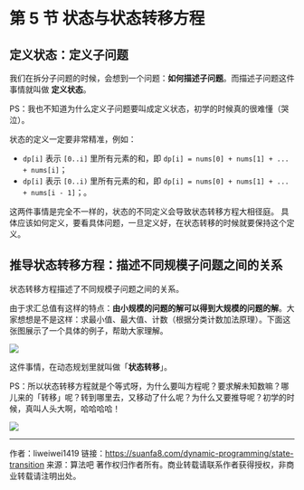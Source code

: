 # 第 5 节 状态与状态转移方程

## 定义状态：定义子问题

我们在拆分子问题的时候，会想到一个问题：**如何描述子问题**。而描述子问题这件事情就叫做 **定义状态**。

PS：我也不知道为什么定义子问题要叫成定义状态，初学的时候真的很难懂（哭泣）。

状态的定义一定要非常精准，例如：

- `dp[i]` 表示 `[0..i]` 里所有元素的和，即 `dp[i] = nums[0] + nums[1] + ... + nums[i]`；
- `dp[i]` 表示 `[0..i)` 里所有元素的和，即 `dp[i] = nums[0] + nums[1] + ... + nums[i - 1]`；。

这两件事情是完全不一样的，状态的不同定义会导致状态转移方程大相径庭。 具体应该如何定义，要看具体问题，一旦定义好，在状态转移的时候就要保持这个定义。

## 推导状态转移方程：描述不同规模子问题之间的关系

状态转移方程描述了不同规模子问题之间的关系。

由于求汇总值有这样的特点：**由小规模的问题的解可以得到大规模的问题的解**。大家想想是不是这样：求最小值、最大值、计数（根据分类计数加法原理）。下面这张图展示了一个具体的例子，帮助大家理解。

![](https://suanfa8-1252206550.cos.ap-shanghai.myqcloud.com/202303121918182.png)

这件事情，在动态规划里就叫做「**状态转移**」。

PS：所以状态转移方程就是个等式呀，为什么要叫方程呢？要求解未知数嘛？哪儿来的「转移」呢？转到哪里去，又移动了什么呢？为什么又要推导呢？初学的时候，真叫人头大啊，哈哈哈哈！

![](https://suanfa8-1252206550.cos.ap-shanghai.myqcloud.com/202303121919007.png)



---

作者：liweiwei1419
链接：https://suanfa8.com/dynamic-programming/state-transition
来源：算法吧
著作权归作者所有。商业转载请联系作者获得授权，非商业转载请注明出处。